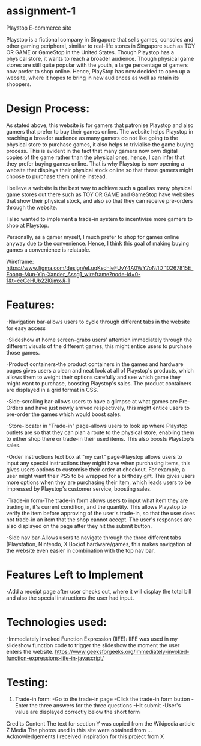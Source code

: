 # assignment-1
Playstop E-commerce site

Playstop is a fictional company in Singapore that sells games, consoles and other gaming peripheral, similiar to real-life stores in Singapore such as TOY OR GAME or GameStop in the United States. Though Playstop has a physical store, it wants to reach a broader audience. Though physical game stores are still quite popular with the youth, a large percentage of gamers now prefer to shop online. Hence, PlayStop has now decided to open up a website, where it hopes to bring in new audiences as well as retain its shoppers.

# Design Process:
As stated above, this website is for gamers that patronise Playstop and also gamers that prefer to buy their games online. The website helps Playstop in reaching a broader audience as many gamers do not like going to the physical store to purchase games, it also helps to trivialise the game buying process. This is evident in the fact that many gamers now own digital copies of the game rather than the physical ones, hence, I can infer that they prefer buying games online. That is why Playstop is now opening a website that displays their physical stock online so that these gamers might choose to purchase them online instead.

I believe a website is the best way to achieve such a goal as many physical game stores out there such as TOY OR GAME and GameStop have websites that show their physical stock, and also so that they can receive pre-orders through the website.

I also wanted to implement a trade-in system to incentivise more gamers to shop at Playstop.

Personally, as a gamer myself, I much prefer to shop for games online anyway due to the convenience. Hence, I think this goal of making buying games a convenience is relatable.

Wireframe:
https://www.figma.com/design/eLuqKschIeFUvY4A0WY7oN/ID_10267815E_Foong-Mun-Yip-Xander_Assg1_wireframe?node-id=0-1&t=ceGeHUb22I0jmxJi-1

# Features:
-Navigation bar-allows users to cycle through different tabs in the website for easy access

-Slideshow at home screen-grabs users' attention immediately through the different visuals of the different games, this might entice users to purchase those games. 


-Product containers-the product containers in the games and hardware pages gives users a clean and neat look at all of Playstop's products, which allows them to weight their options carefully and see which game they might want to purchase, boosting Playstop's sales. The product containers are displayed in a grid format in CSS.


-Side-scrolling bar-allows users to have a glimpse at what games are Pre-Orders and have just newly arrived respectively, this might entice users to pre-order the games which would boost sales.

-Store-locater in "Trade-in" page-allows users to look up where Playstop outlets are so that they can plan a route to the physical store, enabling them to either shop there or trade-in their used items. This also boosts Playstop's sales.

-Order instructions text box at "my cart" page-Playstop allows users to input any special instructions they might have when purchasing items, this gives users options to customise their order at checkout. For example, a user might want their PS5 to be wrapped for a birthday gift. This gives users more options when they are purchasing their item, which leads users to be impressed by Playstop's customer service, boosting sales.

-Trade-in form-The trade-in form allows users to input what item they are trading in, it's current condition, and the quantity. This allows Playstop to verify the item before approving of the user's trade-in, so that the user does not trade-in an item that the shop cannot accept. The user's responses are also displayed on the page after they hit the submit button.

-Side nav bar-Allows users to navigate through the three different tabs (Playstation, Nintendo, X Box)of hardware/games, this makes navigation of the website even easier in combination with the top nav bar.



# Features Left to Implement
-Add a receipt page after user checks out, where it will display the total bill and also the special instructions the user had input.


# Technologies used:
-Immediately Invoked Function Expression (IIFE): IIFE was used in my slideshow function code to trigger the slideshow the moment the user enters the website. https://www.geeksforgeeks.org/immediately-invoked-function-expressions-iife-in-javascript/

# Testing:

1. Trade-in form:
  -Go to the trade-in page
  -Click the trade-in form button
  -Enter the three answers for the three questions
  -Hit submit
  -User's value are displayed correctly below the short form


  









Credits
Content
The text for section Y was copied from the Wikipedia article Z
Media
The photos used in this site were obtained from ...
Acknowledgements
I received inspiration for this project from X